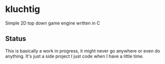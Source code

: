 # kluchtig

Simple 2D top down game engine written in C

## Status

This is basically a work in progress, it might never go anywhere or even do
anything. It's just a side project I just code when I have a little time.
